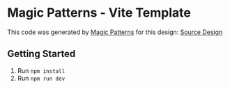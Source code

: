 # Magic Patterns - Vite Template

This code was generated by [Magic Patterns](https://magicpatterns.com) for this design: [Source Design](https://www.magicpatterns.com/c/9phksz5bnpzibiwxwc784w)

## Getting Started

1. Run `npm install`
2. Run `npm run dev`
